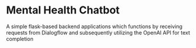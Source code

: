 # Mental Health Chatbot
A simple flask-based backend applications which functions by receiving requests from Dialogflow and subsequently utilizing the OpenAI API for text 
completion
